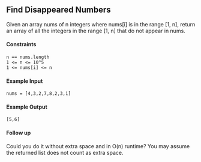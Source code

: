 ## Find Disappeared Numbers
Given an array nums of n integers where nums[i] is in the range [1, n], return an array of all the integers in the range [1, n] that do not appear in nums.

#### Constraints 
```
n == nums.length
1 <= n <= 10^5
1 <= nums[i] <= n
```

#### Example Input
```
nums = [4,3,2,7,8,2,3,1]
```


#### Example Output
```
[5,6]
```

#### Follow up
Could you do it without extra space and in O(n) runtime? You may assume the returned list does not count as extra space.
